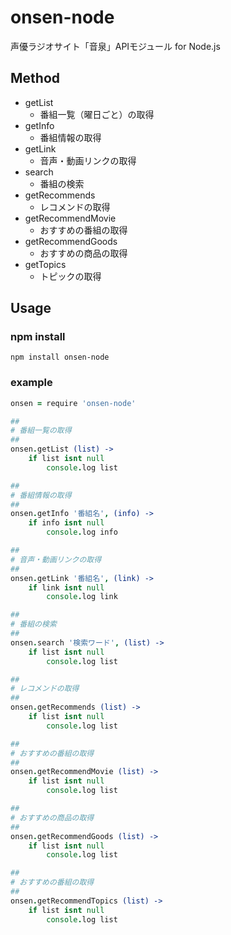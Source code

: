 # onsen-node
声優ラジオサイト「音泉」APIモジュール for Node.js

## Method
- getList
  - 番組一覧（曜日ごと）の取得
- getInfo 
  - 番組情報の取得
- getLink
  - 音声・動画リンクの取得
- search
  - 番組の検索
- getRecommends
  - レコメンドの取得
- getRecommendMovie
  - おすすめの番組の取得
- getRecommendGoods
  - おすすめの商品の取得
- getTopics
  - トピックの取得

## Usage
### npm install
```
npm install onsen-node
```

### example
```coffeescript
onsen = require 'onsen-node'

##
# 番組一覧の取得
##
onsen.getList (list) ->
	if list isnt null
		console.log list

##
# 番組情報の取得
##
onsen.getInfo '番組名', (info) ->
	if info isnt null
		console.log info

##
# 音声・動画リンクの取得
## 
onsen.getLink '番組名', (link) ->
	if link isnt null
		console.log link

##
# 番組の検索
##
onsen.search '検索ワード', (list) ->
	if list isnt null
		console.log list

##
# レコメンドの取得
##
onsen.getRecommends (list) ->
	if list isnt null
		console.log list

##
# おすすめの番組の取得
##
onsen.getRecommendMovie (list) ->
	if list isnt null
		console.log list

##
# おすすめの商品の取得
##
onsen.getRecommendGoods (list) ->
	if list isnt null
		console.log list

##
# おすすめの番組の取得
##
onsen.getRecommendTopics (list) ->
	if list isnt null
		console.log list
```